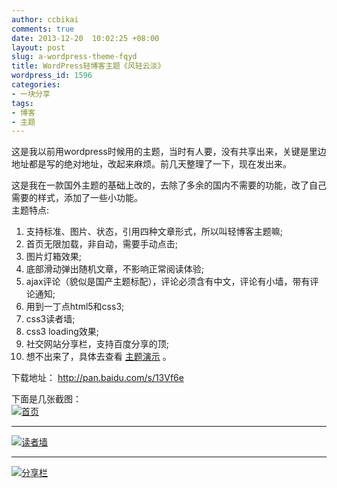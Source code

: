 ```yaml
---
author: ccbikai
comments: true
date: 2013-12-20  10:02:25 +08:00
layout: post
slug: a-wordpress-theme-fqyd
title: WordPress轻博客主题《风轻云淡》
wordpress_id: 1596
categories:
- 一块分享
tags:
- 博客
- 主题
---
```

这是我以前用wordpress时候用的主题，当时有人要，没有共享出来，关键是里边地址都是写的绝对地址，改起来麻烦。前几天整理了一下，现在发出来。

<!-- more -->
这是我在一款国外主题的基础上改的，去除了多余的国内不需要的功能，改了自己需要的样式，添加了一些小功能。  
主题特点:  
1. 支持标准、图片、状态，引用四种文章形式，所以叫轻博客主题嘛;  
2. 首页无限加载，非自动，需要手动点击;  
3. 图片灯箱效果;  
4. 底部滑动弹出随机文章，不影响正常阅读体验;  
5. ajax评论（貌似是国产主题标配），评论必须含有中文，评论有小墙，带有评论通知;  
6. 用到一丁点html5和css3;  
7. css3读者墙;  
8. css3 loading效果; 
9. 社交网站分享栏，支持百度分享的顶;  
10. 想不出来了，具体去查看 [主题演示](http://bk.gd) 。

下载地址： http://pan.baidu.com/s/13Vf6e 

下面是几张截图：  
[![首页](http://ww3.sinaimg.cn/bmiddle/4eda25f5gw1ebpyg9kh5ej211j0ijwh0.jpg)](http://ww3.sinaimg.cn/large/4eda25f5gw1ebpyg9kh5ej211j0ijwh0.jpg) 
***
[![读者墙](http://ww1.sinaimg.cn/bmiddle/4eda25f5gw1ebpyi8fkzsj211j0ijad4.jpg)](http://ww1.sinaimg.cn/large/4eda25f5gw1ebpyi8fkzsj211j0ijad4.jpg) 
***
[![分享栏](http://ww1.sinaimg.cn/bmiddle/4eda25f5gw1ebpyjwoy74j211j0ij0vt.jpg)](http://ww1.sinaimg.cn/large/4eda25f5gw1ebpyjwoy74j211j0ij0vt.jpg) 

